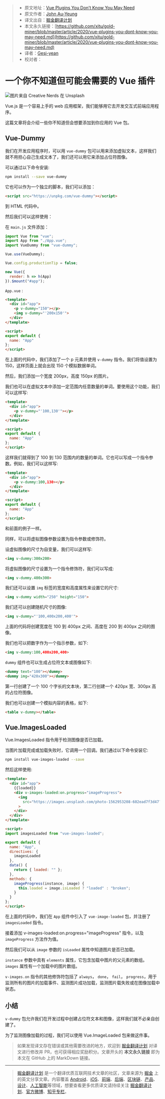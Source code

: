 > * 原文地址：[Vue Plugins You Don’t Know You May Need](https://medium.com/swlh/vue-plugins-you-dont-know-you-may-need-573902dfdbae)
> * 原文作者：[John Au-Yeung](https://medium.com/@hohanga)
> * 译文出自：[掘金翻译计划](https://github.com/xitu/gold-miner)
> * 本文永久链接：[https://github.com/xitu/gold-miner/blob/master/article/2020/vue-plugins-you-dont-know-you-may-need.md](https://github.com/xitu/gold-miner/blob/master/article/2020/vue-plugins-you-dont-know-you-may-need.md)
> * 译者：[Gesj-yean](https://github.com/Gesj-yean)
> * 校对者：

# 一个你不知道但可能会需要的 Vue 插件

![图片来自 [Creative Nerds](https://unsplash.com/@creativenerds?utm_source=medium&utm_medium=referral) 在 [Unsplash](https://unsplash.com?utm_source=medium&utm_medium=referral)](https://cdn-images-1.medium.com/max/8000/0*rwLCSJM5TWHmJPtB)

Vue.js 是一个容易上手的 web 应用框架，我们能够用它去开发交互式前端应用程序。

这篇文章将会介绍一些你不知道但会想要添加到你应用的 Vue 包。

## Vue-Dummy

我们在开发应用程序时，可以用 `vue-dummy` 包可以用来添加虚拟文本，这样我们就不用担心自己生成文本了，我们还可以用它来添加占位符图像。

可以通过以下命令安装:

```bash
npm install --save vue-dummy
```

它也可以作为一个独立的脚本，我们可以添加：

```html
<script src="https://unpkg.com/vue-dummy"></script>
```

到 HTML 代码中。

然后我们可以这样使用：

在 `main.js` 文件添加：

```js
import Vue from "vue";
import App from "./App.vue";
import VueDummy from "vue-dummy";

Vue.use(VueDummy);

Vue.config.productionTip = false;

new Vue({
  render: h => h(App)
}).$mount("#app");
```

`App.vue` :

```html
<template>
  <div id="app">
    <p v-dummy="150"></p>
    <img v-dummy="'200x150'">
  </div>
</template>

<script>
export default {
  name: "App"
};
</script>
```

在上面的代码中，我们添加了一个 p 元素并使用 `v-dummy` 指令。我们将值设置为150，这样页面上就会出现 150 个模拟数据单词。

然后，我们添加一个宽度 200px，高度 150px 的图片。

我们也可以在虚拟文本中添加一定范围内任意数量的单词。要使用这个功能，我们可以这样写:

```html
<template>
  <div id="app">
    <p v-dummy="'100,130'"></p>
  </div>
</template>

<script>
export default {
  name: "App"
};
</script>
```

这样我们就得到了 100 到 130 范围内的数量的单词。它也可以写成一个指令参数。例如，我们可以这样写:

```html
<template>
  <div id="app">
    <p v-dummy:100,130></p>
  </div>
</template>

<script>
export default {
  name: "App"
};
</script>
```

和前面的例子一样。

同样，可以将虚拟图像参数设置为指令参数或修饰符。

设虚拟图像的尺寸为自变量，我们可以这样写:

```html
<img v-dummy:300x200>
```

将虚拟图像的尺寸设置为一个指令修饰符，我们可以写成:

```html
<img v-dummy.400x300>
```

我们还可以设置 `img` 标签的宽度和高度属性来设置它的尺寸:

```html
<img v-dummy width="250" height="150">
```

我们还可以创建随机尺寸的图像:

```html
<img v-dummy="'100,400x200,400'">
```

上面的代码将创建宽度在 100 到 400px 之间、高度在 200 到 400px 之间的图像。

我们也可以把数字作为一个指示参数，如下:

```html
<img v-dummy:100,400x200,400>
```

`dummy` 组件也可以生成占位符文本或图像如下:

```html
<dummy text="100"></dummy>
<dummy img="420x300"></dummy>
```

第一行创建了一个 100 个字长的文本块，第二行创建一个 420px 宽、300px 高的占位符图像。

我们也可以创建一个模拟内容的表格，如下:

```html
<table v-dummy></table>
```

## Vue.ImagesLoaded

Vue.ImagesLoaded 指令用于检测图像是否已加载。

当图片加载完成或加载失败时，它调用一个回调。我们通过以下命令安装它:

```bash
npm install vue-images-loaded --save
```

然后这样使用:

```html
<template>
  <div id="app">
    {{loaded}}
    <div v-images-loaded:on.progress="imageProgress">
      <img
        src="https://images.unsplash.com/photo-1562953208-602ead7f3d47?ixlib=rb-1.2.1&ixid=eyJhcHBfaWQiOjEyMDd9&auto=format&fit=crop&w=375&q=80"
      >
    </div>
  </div>
</template>

<script>
import imagesLoaded from "vue-images-loaded";

export default {
  name: "App",
  directives: {
    imagesLoaded
  },
  data() {
    return { loaded: "" };
  },
  methods: {
    imageProgress(instance, image) {
      this.loaded = image.isLoaded ? "loaded" : "broken";
    }
  }
};
</script>
```

在上面的代码中，我们在 `App` 组件中引入了 `vue-image-loaded` 包，并注册了 `imagesLoaded` 指令。

接着添加 v-images-loaded:on.progress="imageProgress" 指令，以及 `imageProgress` 方法作为值。

然后我们可以从 `image` 参数的 `isLoaded` 属性中知道图片是否已加载。

`instance` 参数中具有 `elements` 属性，它包含加载中图片的父元素的数组。`images` 属性有一个加载中的图片数组。

`v-images.on` 指令的其他修饰符包括了 `always`， `done`， `fail`， `progress`，用于监测所有的图片的加载事件、监测图片成功加载，监测图片载失败或在图像加载中状态。


## 小结

`v-dummy` 包允许我们在开发过程中创建占位符文本和图像，这样我们就不必亲自创建了。

为了监测图像加载的过程，我们可以使用 Vue.ImageLoaded 包来做这件事。

> 如果发现译文存在错误或其他需要改进的地方，欢迎到 [掘金翻译计划](https://github.com/xitu/gold-miner) 对译文进行修改并 PR，也可获得相应奖励积分。文章开头的 **本文永久链接** 即为本文在 GitHub 上的 MarkDown 链接。

---

> [掘金翻译计划](https://github.com/xitu/gold-miner) 是一个翻译优质互联网技术文章的社区，文章来源为 [掘金](https://juejin.im) 上的英文分享文章。内容覆盖 [Android](https://github.com/xitu/gold-miner#android)、[iOS](https://github.com/xitu/gold-miner#ios)、[前端](https://github.com/xitu/gold-miner#前端)、[后端](https://github.com/xitu/gold-miner#后端)、[区块链](https://github.com/xitu/gold-miner#区块链)、[产品](https://github.com/xitu/gold-miner#产品)、[设计](https://github.com/xitu/gold-miner#设计)、[人工智能](https://github.com/xitu/gold-miner#人工智能)等领域，想要查看更多优质译文请持续关注 [掘金翻译计划](https://github.com/xitu/gold-miner)、[官方微博](http://weibo.com/juejinfanyi)、[知乎专栏](https://zhuanlan.zhihu.com/juejinfanyi)。
